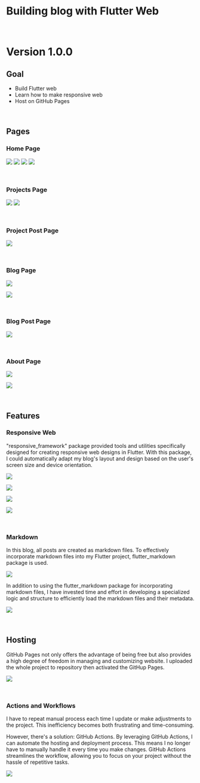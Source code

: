 # Building blog with Flutter Web

&nbsp;

# Version 1.0.0

## Goal
* Build Flutter web
* Learn how to make responsive web
* Host on GitHub Pages

&nbsp;

## Pages

### Home Page

![](resource:assets/assets/projects/portfolio-project/images/home-page.jpg)
![](resource:assets/assets/projects/portfolio-project/images/home-project.jpg)
![](resource:assets/assets/projects/portfolio-project/images/home-blog1.jpg)
![](resource:assets/assets/projects/portfolio-project/images/home-blog2.jpg)

&nbsp;

### Projects Page

![](resource:assets/assets/projects/portfolio-project/images/project1.jpg)
![](resource:assets/assets/projects/portfolio-project/images/project2.jpg)

&nbsp;

### Project Post Page

![](resource:assets/assets/projects/portfolio-project/images/project-post.jpg)

&nbsp;

### Blog Page

<!-- ![](assets/assets/projects/portfolio-project/images/blog1.jpg) -->
![](resource:assets/assets/projects/portfolio-project/images/blog1.jpg)
<!-- ![](assets/assets/projects/portfolio-project/images/blog2.jpg) -->
![](resource:assets/assets/projects/portfolio-project/images/blog2.jpg)

&nbsp;

### Blog Post Page

<!-- ![](assets/assets/projects/portfolio-project/images/project-post.jpg) -->
![](resource:assets/assets/projects/portfolio-project/images/project-post.jpg)

&nbsp;

### About Page

<!-- ![](assets/assets/projects/portfolio-project/images/About1.jpg) -->
![](resource:assets/assets/projects/portfolio-project/images/About1.jpg)
<!-- ![](assets/assets/projects/portfolio-project/images/about2.jpg) -->
![](resource:assets/assets/projects/portfolio-project/images/about2.jpg)

&nbsp;

## Features

### Responsive Web

"responsive_framework" package provided tools and utilities specifically designed for creating responsive web designs in Flutter. With this package, I could automatically adapt my blog's layout and design based on the user's screen size and device orientation. 

<!-- ![](assets/assets/projects/portfolio-project/images/responsive_framework.jpg) -->
![](resource:assets/assets/projects/portfolio-project/images/responsive_framework.jpg)


<!-- ![](assets/assets/projects/portfolio-project/images/desktop.jpg) -->
![](resource:assets/assets/projects/portfolio-project/images/desktop.jpg)


<!-- ![](assets/assets/projects/portfolio-project/images/desktop3.jpg) -->
![](resource:assets/assets/projects/portfolio-project/images/desktop3.jpg)


<!-- ![](assets/assets/projects/portfolio-project/images/tablet.jpg) -->
![](resource:assets/assets/projects/portfolio-project/images/tablet.jpg)

&nbsp;

### Markdown

In this blog, all posts are created as markdown files. To effectively incorporate markdown files into my Flutter project, flutter_markdown package is used.

<!-- ![](assets/assets/projects/portfolio-project/images/flutter_markdown.jpg) -->
![](resource:assets/assets/projects/portfolio-project/images/flutter_markdown.jpg)

In addition to using the flutter_markdown package for incorporating markdown files, I have invested time and effort in developing a specialized logic and structure to efficiently load the markdown files and their metadata.

<!-- ![](assets/assets/projects/portfolio-project/images/assets.jpg) -->
![](resource:assets/assets/projects/portfolio-project/images/assets.jpg)

&nbsp;

## Hosting

GitHub Pages not only offers the advantage of being free but also provides a high degree of freedom in managing and customizing website. I uploaded the whole project to repository then activated the GitHup Pages.

<!-- ![](assets/assets/projects/portfolio-project/images/settings-pages.jpg) -->
![](resource:assets/assets/projects/portfolio-project/images/settings-pages.jpg)

&nbsp;

### Actions and Workflows

I have to repeat manual process each time I update or make adjustments to the project. This inefficiency becomes both frustrating and time-consuming.

However, there's a solution: GitHub Actions. By leveraging GitHub Actions, I can automate the hosting and deployment process. This means I no longer have to manually handle it every time you make changes. GitHub Actions streamlines the workflow, allowing you to focus on your project without the hassle of repetitive tasks.

<!-- ![](assets/assets/projects/portfolio-project/images/actions.jpg) -->
![](resource:assets/assets/projects/portfolio-project/images/actions.jpg)